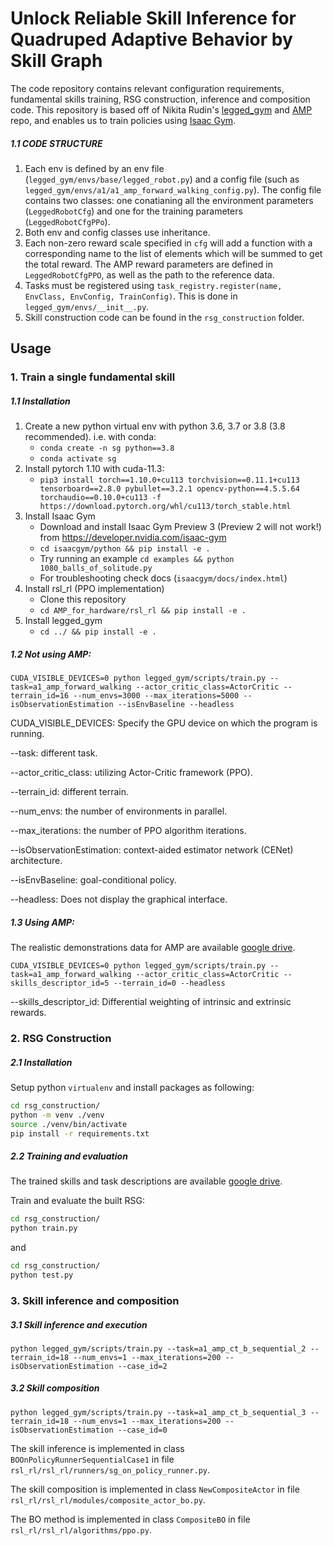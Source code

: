 # Unlock Reliable Skill Inference for Quadruped Adaptive Behavior by Skill Graph

The code repository contains relevant configuration requirements, fundamental skills training, RSG construction, inference and composition code. This repository is based off of Nikita Rudin's [legged_gym](https://github.com/leggedrobotics/legged_gym) and [AMP](https://bit.ly/3hpvbD6) repo, and enables us to train policies using [Isaac Gym](https://developer.nvidia.com/isaac-gym).

##### 1.1 CODE STRUCTURE


1. Each env is defined by an env file (`legged_gym/envs/base/legged_robot.py`) and a config file (such as `legged_gym/envs/a1/a1_amp_forward_walking_config.py`). The config file contains two classes: one conatianing all the environment parameters (`LeggedRobotCfg`) and one for the training parameters (`LeggedRobotCfgPPo`).
2. Both env and config classes use inheritance.
3. Each non-zero reward scale specified in `cfg` will add a function with a corresponding name to the list of elements which will be summed to get the total reward. The AMP reward parameters are defined in `LeggedRobotCfgPPO`, as well as the path to the reference data.
4. Tasks must be registered using `task_registry.register(name, EnvClass, EnvConfig, TrainConfig)`. This is done in `legged_gym/envs/__init__.py`.
5. Skill construction code can be found in the `rsg_construction` folder.
   

## Usage

### 1. Train a single fundamental skill
##### 1.1 Installation

1. Create a new python virtual env with python 3.6, 3.7 or 3.8 (3.8 recommended). i.e. with conda:
   - `conda create -n sg python==3.8`
   - `conda activate sg`
2. Install pytorch 1.10 with cuda-11.3:
   - `pip3 install torch==1.10.0+cu113 torchvision==0.11.1+cu113 tensorboard==2.8.0 pybullet==3.2.1 opencv-python==4.5.5.64 torchaudio==0.10.0+cu113 -f https://download.pytorch.org/whl/cu113/torch_stable.html`
3. Install Isaac Gym
   - Download and install Isaac Gym Preview 3 (Preview 2 will not work!) from https://developer.nvidia.com/isaac-gym
   - `cd isaacgym/python && pip install -e .`
   - Try running an example `cd examples && python 1080_balls_of_solitude.py`
   - For troubleshooting check docs (`isaacgym/docs/index.html`)
4. Install rsl_rl (PPO implementation)
   - Clone this repository
   - `cd AMP_for_hardware/rsl_rl && pip install -e .`
5. Install legged_gym
   - `cd ../ && pip install -e .`

##### 1.2 Not using AMP:

```
CUDA_VISIBLE_DEVICES=0 python legged_gym/scripts/train.py --task=a1_amp_forward_walking --actor_critic_class=ActorCritic --terrain_id=16 --num_envs=3000 --max_iterations=5000 --isObservationEstimation --isEnvBaseline --headless
```

CUDA_VISIBLE_DEVICES: Specify the GPU device on which the program is running.

--task: different task.

--actor_critic_class: utilizing Actor-Critic framework (PPO).

--terrain_id: different terrain.

--num_envs: the number of environments in parallel.

--max_iterations: the number of PPO algorithm iterations.

--isObservationEstimation: context-aided estimator network (CENet) architecture.

--isEnvBaseline: goal-conditional policy.

--headless: Does not display the graphical interface.

##### 1.3 Using AMP:

The realistic demonstrations data for AMP are available [google drive](https://drive.google.com/drive/folders/13-zO4nEXpO8GyfT-_Lj77RWGAWs7o92c?usp=drive_link).

```
CUDA_VISIBLE_DEVICES=0 python legged_gym/scripts/train.py --task=a1_amp_forward_walking --actor_critic_class=ActorCritic --skills_descriptor_id=5 --terrain_id=0 --headless
```

--skills_descriptor_id: Differential weighting of intrinsic and extrinsic rewards.

### 2. RSG Construction

##### 2.1 Installation

Setup python `virtualenv` and install  packages as following:

```bash
cd rsg_construction/
python -m venv ./venv
source ./venv/bin/activate
pip install -r requirements.txt
```

##### 2.2 Training and evaluation

The trained skills and task descriptions are available [google drive](https://drive.google.com/file/d/1Rb6FBOC19RJNcucNqnV60VEWv0IVX-vX/view?usp=drive_link).

Train and evaluate the built RSG:

```bash
cd rsg_construction/
python train.py
```

and

```bash
cd rsg_construction/
python test.py
```

### 3. Skill inference and composition

##### 3.1 Skill inference and execution

```
python legged_gym/scripts/train.py --task=a1_amp_ct_b_sequential_2 --terrain_id=18 --num_envs=1 --max_iterations=200 --isObservationEstimation --case_id=2
```

##### 3.2 Skill composition

```
python legged_gym/scripts/train.py --task=a1_amp_ct_b_sequential_3 --terrain_id=18 --num_envs=1 --max_iterations=200 --isObservationEstimation --case_id=0
```

The skill inference is implemented in class `BOOnPolicyRunnerSequentialCase1` in file `rsl_rl/rsl_rl/runners/sg_on_policy_runner.py`.

The skill composition is implemented in class `NewCompositeActor` in file `rsl_rl/rsl_rl/modules/composite_actor_bo.py`.

The BO method is implemented in class `CompositeBO` in file `rsl_rl/rsl_rl/algorithms/ppo.py`.

